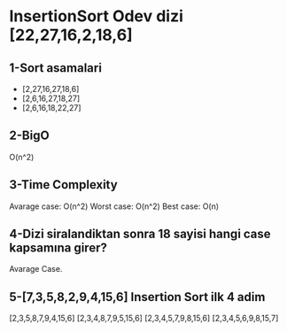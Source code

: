 # InsertionSort Odev dizi [22,27,16,2,18,6] 

## 1-Sort asamalari

- [2,27,16,27,18,6]
- [2,6,16,27,18,27]
- [2,6,16,18,22,27]

## 2-BigO 

O(n^2)

## 3-Time Complexity 

Avarage case: O(n^2)
Worst case: O(n^2)
Best case: O(n)

## 4-Dizi siralandiktan sonra 18 sayisi hangi case kapsamına girer?

Avarage Case.

## 5-[7,3,5,8,2,9,4,15,6] Insertion Sort ilk 4 adim

[2,3,5,8,7,9,4,15,6]
[2,3,4,8,7,9,5,15,6]
[2,3,4,5,7,9,8,15,6]
[2,3,4,5,6,9,8,15,7]

